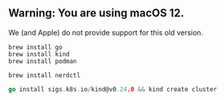 
## Warning: You are using macOS 12.
We (and Apple) do not provide support for this old version.

``` shell 
brew install go
brew install kind
brew install podman

brew install nerdctl
```




``` go
go install sigs.k8s.io/kind@v0.24.0 && kind create cluster

```
